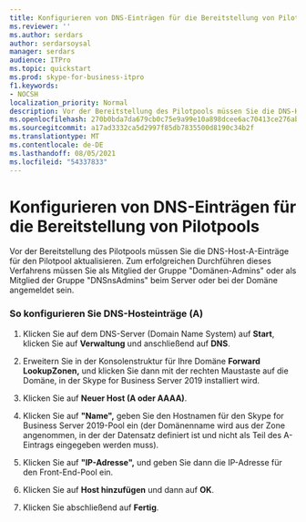 ```yaml
---
title: Konfigurieren von DNS-Einträgen für die Bereitstellung von Pilotpools
ms.reviewer: ''
ms.author: serdars
author: serdarsoysal
manager: serdars
audience: ITPro
ms.topic: quickstart
ms.prod: skype-for-business-itpro
f1.keywords:
- NOCSH
localization_priority: Normal
description: Vor der Bereitstellung des Pilotpools müssen Sie die DNS-Host-A-Einträge für den Pilotpool aktualisieren. Zum erfolgreichen Durchführen dieses Verfahrens müssen Sie als Mitglied der Gruppe "Domänen-Admins" oder als Mitglied der Gruppe "DNSnsAdmins" beim Server oder bei der Domäne angemeldet sein.
ms.openlocfilehash: 270b0bda7da679cb0c75e9a99e10a898dcee6ac70413ce276abfe19ba1eb2231
ms.sourcegitcommit: a17ad3332ca5d2997f85db7835500d8190c34b2f
ms.translationtype: MT
ms.contentlocale: de-DE
ms.lasthandoff: 08/05/2021
ms.locfileid: "54337833"
---
```

# <a name="configure-dns-records-for-pilot-pool-deployment"></a>Konfigurieren von DNS-Einträgen für die Bereitstellung von Pilotpools

Vor der Bereitstellung des Pilotpools müssen Sie die DNS-Host-A-Einträge für den Pilotpool aktualisieren. Zum erfolgreichen Durchführen dieses Verfahrens müssen Sie als Mitglied der Gruppe "Domänen-Admins" oder als Mitglied der Gruppe "DNSnsAdmins" beim Server oder bei der Domäne angemeldet sein.
  
### <a name="to-configure-dns-host-a-records"></a>So konfigurieren Sie DNS-Hosteinträge (A)

1. Klicken Sie auf dem DNS-Server (Domain Name System) auf **Start**, klicken Sie auf **Verwaltung** und anschließend auf **DNS**.
    
2. Erweitern Sie in der Konsolenstruktur für Ihre Domäne **Forward LookupZonen,** und klicken Sie dann mit der rechten Maustaste auf die Domäne, in der Skype for Business Server 2019 installiert wird.
    
3. Klicken Sie auf **Neuer Host (A oder AAAA)**.
    
4. Klicken Sie auf **"Name",** geben Sie den Hostnamen für den Skype for Business Server 2019-Pool ein (der Domänenname wird aus der Zone angenommen, in der der Datensatz definiert ist und nicht als Teil des A-Eintrags eingegeben werden muss).
    
5. Klicken Sie auf **"IP-Adresse",** und geben Sie dann die IP-Adresse für den Front-End-Pool ein.
    
6. Klicken Sie auf **Host hinzufügen** und dann auf **OK**. 
    
7. Klicken Sie abschließend auf **Fertig**.
    

